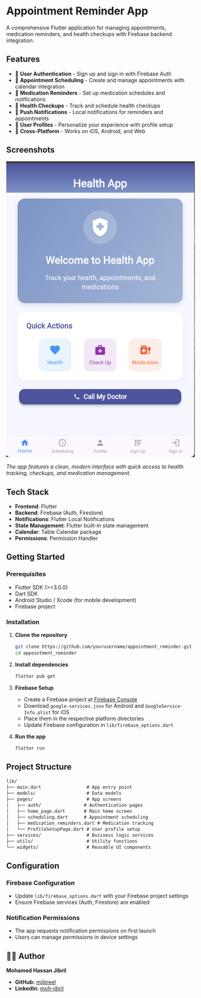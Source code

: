 # Appointment Reminder App

A comprehensive Flutter application for managing appointments, medication reminders, and health checkups with Firebase backend integration.

## Features

- 🔐 **User Authentication** - Sign up and sign in with Firebase Auth
- 📅 **Appointment Scheduling** - Create and manage appointments with calendar integration
- 💊 **Medication Reminders** - Set up medication schedules and notifications
- 🏥 **Health Checkups** - Track and schedule health checkups
- 🔔 **Push Notifications** - Local notifications for reminders and appointments
- 👤 **User Profiles** - Personalize your experience with profile setup
- 📱 **Cross-Platform** - Works on iOS, Android, and Web

## Screenshots

![Home Screen](home.png)

*The app features a clean, modern interface with quick access to health tracking, checkups, and medication management.*

## Tech Stack

- **Frontend**: Flutter
- **Backend**: Firebase (Auth, Firestore)
- **Notifications**: Flutter Local Notifications
- **State Management**: Flutter built-in state management
- **Calendar**: Table Calendar package
- **Permissions**: Permission Handler

## Getting Started

### Prerequisites

- Flutter SDK (>=3.0.0)
- Dart SDK
- Android Studio / Xcode (for mobile development)
- Firebase project

### Installation

1. **Clone the repository**
   ```bash
   git clone https://github.com/yourusername/appointment_reminder.git
   cd appointment_reminder
   ```

2. **Install dependencies**
   ```bash
   flutter pub get
   ```

3. **Firebase Setup**
   - Create a Firebase project at [Firebase Console](https://console.firebase.google.com/)
   - Download `google-services.json` for Android and `GoogleService-Info.plist` for iOS
   - Place them in the respective platform directories
   - Update Firebase configuration in `lib/firebase_options.dart`

4. **Run the app**
   ```bash
   flutter run
   ```

## Project Structure

```
lib/
├── main.dart                 # App entry point
├── models/                   # Data models
├── pages/                    # App screens
│   ├── auth/                # Authentication pages
│   ├── home_page.dart       # Main home screen
│   ├── scheduling.dart      # Appointment scheduling
│   ├── medication_reminders.dart # Medication tracking
│   └── ProfileSetupPage.dart # User profile setup
├── services/                 # Business logic services
├── utils/                    # Utility functions
└── widgets/                  # Reusable UI components
```

## Configuration

### Firebase Configuration
- Update `lib/firebase_options.dart` with your Firebase project settings
- Ensure Firebase services (Auth, Firestore) are enabled

### Notification Permissions
- The app requests notification permissions on first launch
- Users can manage permissions in device settings



## 👨‍💻 Author

**Mohamed Hassan Jibril**
- **GitHub:** [mjibreel](https://github.com/mjibreel)
- **LinkedIn:** [moh-jibril](https://www.linkedin.com/in/moh-jibril)





